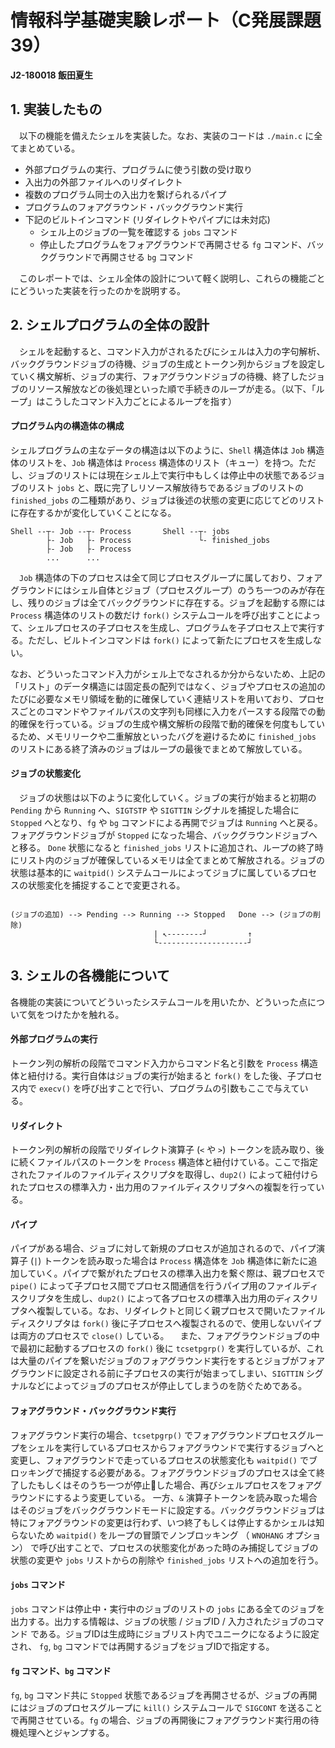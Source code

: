 # 情報科学基礎実験レポート（C発展課題39）
**J2-180018 飯田夏生**

## 1. 実装したもの
　以下の機能を備えたシェルを実装した。なお、実装のコードは `./main.c` に全てまとめている。
- 外部プログラムの実行、プログラムに使う引数の受け取り
- 入出力の外部ファイルへのリダイレクト
- 複数のプログラム同士の入出力を繋げられるパイプ
- プログラムのフォアグラウンド・バックグラウンド実行
- 下記のビルトインコマンド (リダイレクトやパイプには未対応)
    - シェル上のジョブの一覧を確認する `jobs` コマンド
    - 停止したプログラムをフォアグラウンドで再開させる `fg` コマンド、バックグラウンドで再開させる `bg` コマンド

　このレポートでは、シェル全体の設計について軽く説明し、これらの機能ごとにどういった実装を行ったのかを説明する。

## 2. シェルプログラムの全体の設計
　シェルを起動すると、コマンド入力がされるたびにシェルは入力の字句解析、バックグラウンドジョブの待機、ジョブの生成とトークン列からジョブを設定していく構文解析、ジョブの実行、フォアグラウンドジョブの待機、終了したジョブのリソース解放などの後処理といった順で手続きのループが走る。（以下、「ループ」はこうしたコマンド入力ごとによるループを指す）
　

#### プログラム内の構造体の構成
シェルプログラムの主なデータの構造は以下のように、`Shell` 構造体は `Job` 構造体のリストを、`Job` 構造体は `Process` 構造体のリスト（キュー）を持つ。ただし、ジョブのリストには現在シェル上で実行中もしくは停止中の状態であるジョブのリスト `jobs` と、既に完了しリソース解放待ちであるジョブのリストの `finished_jobs` の二種類があり、ジョブは後述の状態の変更に応じてどのリストに存在するかが変化していくことになる。
```
Shell --┬- Job --┬- Process       Shell --┬- jobs         
        ├- Job   ├- Process               └- finished_jobs
        ├- Job   ├- Process
        ...      ...
```
　`Job` 構造体の下のプロセスは全て同じプロセスグループに属しており、フォアグラウンドにはシェル自体とジョブ（プロセスグループ）のうち一つのみが存在し、残りのジョブは全てバックグラウンドに存在する。ジョブを起動する際には `Process` 構造体のリストの数だけ `fork()` システムコールを呼び出すことによって、シェルプロセスの子プロセスを生成し、プログラムを子プロセス上で実行する。ただし、ビルトインコマンドは `fork()` によって新たにプロセスを生成しない。

なお、どういったコマンド入力がシェル上でなされるか分からないため、上記の「リスト」のデータ構造には固定長の配列ではなく、ジョブやプロセスの追加のたびに必要なメモリ領域を動的に確保していく連結リストを用いており、プロセスごとのコマンドやファイルパスの文字列も同様に入力をパースする段階での動的確保を行っている。ジョブの生成や構文解析の段階で動的確保を何度もしているため、メモリリークや二重解放といったバグを避けるために `finished_jobs` のリストにある終了済みのジョブはループの最後でまとめて解放している。

#### ジョブの状態変化
　ジョブの状態は以下のように変化していく。ジョブの実行が始まると初期の `Pending` から `Running` へ、`SIGTSTP` や `SIGTTIN` シグナルを捕捉した場合に `Stopped` へとなり、`fg` や `bg` コマンドによる再開でジョブは `Running` へと戻る。フォアグラウンドジョブが `Stopped` になった場合、バックグラウンドジョブへと移る。 `Done` 状態になると `finished_jobs` リストに追加され、ループの終了時にリスト内のジョブが確保しているメモリは全てまとめて解放される。ジョブの状態は基本的に `waitpid()` システムコールによってジョブに属しているプロセスの状態変化を捕捉することで変更される。

```
                                                       
(ジョブの追加) --> Pending --> Running --> Stopped   Done --> (ジョブの削除)
                                | ↖--------┘         ↑           
                                └--------------------┘         
```

## 3. シェルの各機能について
各機能の実装についてどういったシステムコールを用いたか、どういった点について気をつけたかを触れる。

#### 外部プログラムの実行
トークン列の解析の段階でコマンド入力からコマンド名と引数を `Process` 構造体と紐付ける。実行自体はジョブの実行が始まると `fork()` をした後、子プロセス内で `execv()` を呼び出すことで行い、プログラムの引数もここで与えている。

#### リダイレクト
トークン列の解析の段階でリダイレクト演算子 (`<` や `>`) トークンを読み取り、後に続くファイルパスのトークンを `Process` 構造体と紐付けている。ここで指定されたファイルのファイルディスクリプタを取得し、`dup2()` によって紐付けられたプロセスの標準入力・出力用のファイルディスクリプタへの複製を行っている。

#### パイプ
パイプがある場合、ジョブに対して新規のプロセスが追加されるので、パイプ演算子 (`|`) トークンを読み取った場合は `Process` 構造体を `Job` 構造体に新たに追加していく。パイプで繋がれたプロセスの標準入出力を繋ぐ際は、親プロセスで `pipe()` によって子プロセス間でプロセス間通信を行うパイプ用のファイルディスクリプタを生成し、`dup2()` によって各プロセスの標準入出力用のディスクリプタへ複製している。なお、リダイレクトと同じく親プロセスで開いたファイルディスクリプタは `fork()` 後に子プロセスへ複製されるので、使用しないパイプは両方のプロセスで `close()` している。
　また、フォアグラウンドジョブの中で最初に起動するプロセスの `fork()` 後に `tcsetpgrp()` を実行しているが、これは大量のパイプを繋いだジョブのフォアグラウンド実行をするとジョブがフォアグラウンドに設定される前に子プロセスの実行が始まってしまい、`SIGTTIN` シグナルなどによってジョブのプロセスが停止してしまうのを防ぐためである。

#### フォアグラウンド・バックグラウンド実行
フォアグラウンド実行の場合、`tcsetpgrp()` でフォアグラウンドプロセスグループをシェルを実行しているプロセスからフォアグラウンドで実行するジョブへと変更し、フォアグラウンドで走っているプロセスの状態変化も `waitpid()` でブロッキングで捕捉する必要がある。フォアグラウンドジョブのプロセスは全て終了したもしくはそのうち一つが停止した場合、再びシェルプロセスをフォアグラウンドにするよう変更している。
一方、`&` 演算子トークンを読み取った場合はそのジョブをバックグラウンドモードに設定する。バックグラウンドジョブは特にフォアグラウンドの変更は行わず、いつ終了もしくは停止するかシェルは知らないため `waitpid()` をループの冒頭でノンブロッキング （ `WNOHANG` オプション） で呼び出すことで、プロセスの状態変化があった時のみ捕捉してジョブの状態の変更や `jobs` リストからの削除や `finished_jobs` リストへの追加を行う。

#### `jobs` コマンド
`jobs` コマンドは停止中・実行中のジョブのリストの `jobs` にある全てのジョブを出力する。出力する情報は、ジョブの状態 / ジョブID / 入力されたジョブのコマンド である。ジョブIDは生成時にジョブリスト内でユニークになるように設定され、 `fg`, `bg` コマンドでは再開するジョブをジョブIDで指定する。

#### `fg` コマンド、`bg` コマンド
`fg`, `bg` コマンド共に `Stopped` 状態であるジョブを再開させるが、ジョブの再開にはジョブのプロセスグループに `kill()` システムコールで `SIGCONT` を送ることで再開させている。`fg` の場合、ジョブの再開後にフォアグラウンド実行用の待機処理へとジャンプする。
